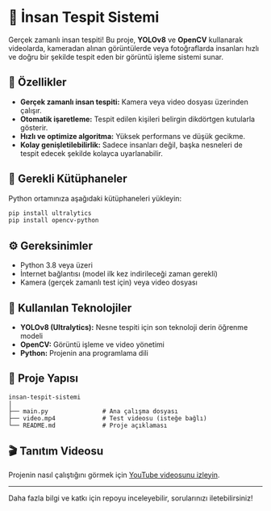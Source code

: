 # 🧠 İnsan Tespit Sistemi

Gerçek zamanlı insan tespiti! Bu proje, **YOLOv8** ve **OpenCV** kullanarak videolarda, kameradan alınan görüntülerde veya fotoğraflarda insanları hızlı ve doğru bir şekilde tespit eden bir görüntü işleme sistemi sunar.

## 🚀 Özellikler

- **Gerçek zamanlı insan tespiti:** Kamera veya video dosyası üzerinden çalışır.
- **Otomatik işaretleme:** Tespit edilen kişileri belirgin dikdörtgen kutularla gösterir.
- **Hızlı ve optimize algoritma:** Yüksek performans ve düşük gecikme.
- **Kolay genişletilebilirlik:** Sadece insanları değil, başka nesneleri de tespit edecek şekilde kolayca uyarlanabilir.

## 🧩 Gerekli Kütüphaneler

Python ortamınıza aşağıdaki kütüphaneleri yükleyin:

```bash
pip install ultralytics
pip install opencv-python
```

## ⚙️ Gereksinimler

- Python 3.8 veya üzeri
- İnternet bağlantısı (model ilk kez indirileceği zaman gerekli)
- Kamera (gerçek zamanlı test için) veya video dosyası

## 🧠 Kullanılan Teknolojiler

- **YOLOv8 (Ultralytics):** Nesne tespiti için son teknoloji derin öğrenme modeli
- **OpenCV:** Görüntü işleme ve video yönetimi
- **Python:** Projenin ana programlama dili

## 📁 Proje Yapısı

```
insan-tespit-sistemi
│ 
├── main.py               # Ana çalışma dosyası
├── video.mp4             # Test videosu (isteğe bağlı)
└── README.md             # Proje açıklaması
```

## 🎬 Tanıtım Videosu

Projenin nasıl çalıştığını görmek için [YouTube videosunu izleyin](https://youtu.be/SBviMNmq9ec).

---
Daha fazla bilgi ve katkı için repoyu inceleyebilir, sorularınızı iletebilirsiniz!
